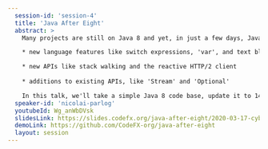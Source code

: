 ```yaml
---
  session-id: 'session-4'
  title: 'Java After Eight'
  abstract: >
    Many projects are still on Java 8 and yet, in just a few days, Java 14 will be out! The small releases after 9 created the illusion of nothing much happening, but nothing could be further from the truth – a lot changes since then that shapes the look of everyday Java code:

    * new language features like switch expressions, 'var', and text blocks

    * new APIs like stack walking and the reactive HTTP/2 client
    
    * additions to existing APIs, like 'Stream' and 'Optional'

    In this talk, we'll take a simple Java 8 code base, update it to 14, and refactor it to use the new language features and APIs. You'll be surprised how much the code changes!
  speaker-id: 'nicolai-parlog'
  youtubeId: Wg_anWbDVsk
  slidesLink: https://slides.codefx.org/java-after-eight/2020-03-17-cyberland/
  demoLink: https://github.com/CodeFX-org/java-after-eight
  layout: session
---
```

